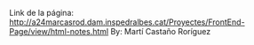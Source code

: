Link de la página: http://a24marcasrod.dam.inspedralbes.cat/Proyectes/FrontEnd-Page/view/html-notes.html
By: Martí Castaño Roríguez
